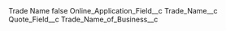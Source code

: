 <?xml version="1.0" encoding="UTF-8"?>
<CustomMetadata xmlns="http://soap.sforce.com/2006/04/metadata" xmlns:xsi="http://www.w3.org/2001/XMLSchema-instance" xmlns:xsd="http://www.w3.org/2001/XMLSchema">
    <label>Trade Name</label>
    <protected>false</protected>
    <values>
        <field>Online_Application_Field__c</field>
        <value xsi:type="xsd:string">Trade_Name__c</value>
    </values>
    <values>
        <field>Quote_Field__c</field>
        <value xsi:type="xsd:string">Trade_Name_of_Business__c</value>
    </values>
</CustomMetadata>
